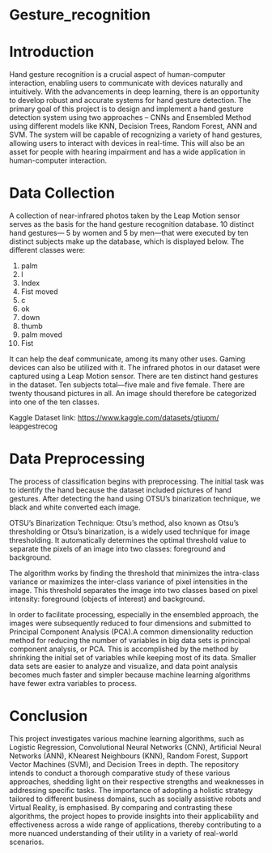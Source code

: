 # Gesture_recognition
# Introduction
Hand gesture recognition is a crucial aspect of
human-computer interaction, enabling users to communicate
with devices naturally and intuitively. With the advancements
in deep learning, there is an opportunity to develop robust and
accurate systems for hand gesture detection. The primary goal of
this project is to design and implement a hand gesture detection
system using two approaches – CNNs and Ensembled Method
using different models like KNN, Decision Trees, Random Forest,
ANN and SVM. The system will be capable of recognizing a
variety of hand gestures, allowing users to interact with devices
in real-time. This will also be an asset for people with hearing
impairment and has a wide application in human-computer
interaction.

# Data Collection
A collection of near-infrared photos taken by the Leap Motion
sensor serves as the basis for the hand gesture recognition
database. 10 distinct hand gestures— 5 by women and 5 by
men—that were executed by ten distinct subjects make up the
database, which is displayed below.
The different classes were:
1) palm
2) l
3) Index
4) Fist moved
5) c
6) ok
7) down
8) thumb
9) palm moved
10) Fist
    
It can help the deaf communicate, among its many other
uses. Gaming devices can also be utilized with it. The infrared
photos in our dataset were captured using a Leap Motion
sensor. There are ten distinct hand gestures in the dataset.
Ten subjects total—five male and five female. There are
twenty thousand pictures in all. An image should therefore
be categorized into one of the ten classes.

Kaggle Dataset link: https://www.kaggle.com/datasets/gtiupm/
leapgestrecog

# Data Preprocessing 
The process of classification begins with preprocessing.
The initial task was to identify the hand because the dataset
included pictures of hand gestures. After detecting the hand
using OTSU’s binarization technique, we black and white
converted each image.

OTSU’s Binarization Technique: Otsu’s method, also known
as Otsu’s thresholding or Otsu’s binarization, is a widely used
technique for image thresholding. It automatically determines
the optimal threshold value to separate the pixels of an image
into two classes: foreground and background.

The algorithm works by finding the threshold that minimizes
the intra-class variance or maximizes the inter-class variance
of pixel intensities in the image. This threshold separates the
image into two classes based on pixel intensity: foreground
(objects of interest) and background.

In order to facilitate processing, especially in the ensembled
approach, the images were subsequently reduced to four
dimensions and submitted to Principal Component Analysis
(PCA).A common dimensionality reduction method for reducing
the number of variables in big data sets is principal
component analysis, or PCA. This is accomplished by the
method by shrinking the initial set of variables while keeping
most of its data. Smaller data sets are easier to analyze and
visualize, and data point analysis becomes much faster and
simpler because machine learning algorithms have fewer extra
variables to process.

# Conclusion
This project investigates various machine learning algorithms,
such as Logistic Regression, Convolutional Neural
Networks (CNN), Artificial Neural Networks (ANN), KNearest
Neighbours (KNN), Random Forest, Support Vector
Machines (SVM), and Decision Trees in depth. The repository
intends to conduct a thorough comparative study of these
various approaches, shedding light on their respective strengths
and weaknesses in addressing specific tasks. The importance of
adopting a holistic strategy tailored to different business
domains, such as socially assistive robots and Virtual Reality,
is emphasised. By comparing and contrasting these algorithms,
the project hopes to provide insights into their applicability and
effectiveness across a wide range of applications, thereby
contributing to a more nuanced understanding of their utility in
a variety of real-world scenarios.
